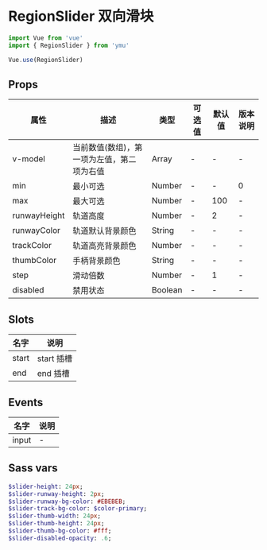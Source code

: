 # RegionSlider 双向滑块

```js
import Vue from 'vue'
import { RegionSlider } from 'ymu'

Vue.use(RegionSlider)
```

## Props

| 属性 | 描述 | 类型 | 可选值 | 默认值 | 版本说明 |
| - | - | - | - | - | - |
| v-model | 当前数值(数组)，第一项为左值，第二项为右值 | Array | - | - | - |
| min | 最小可选 | Number | - | - | 0 |
| max | 最大可选 | Number | - | 100 | - |
| runwayHeight | 轨道高度  | Number | - | 2 | - |
| runwayColor | 轨道默认背景颜色 | String | - | - | - |
| trackColor | 轨道高亮背景颜色 | Number | - | - | - |
| thumbColor | 手柄背景颜色 | String | - | - | - |
| step | 滑动倍数 | Number | - | 1 | - |
| disabled | 禁用状态 | Boolean | - | - | - |

## Slots

| 名字 | 说明 |
| - | - |
| start | start 插槽 |
| end | end 插槽 |

## Events

| 名字 | 说明 |
| - | - |
| input | - |

## Sass vars

```sass
$slider-height: 24px;
$slider-runway-height: 2px;
$slider-runway-bg-color: #EBEBEB;
$slider-track-bg-color: $color-primary;
$slider-thumb-width: 24px;
$slider-thumb-height: 24px;
$slider-thumb-bg-color: #fff;
$slider-disabled-opacity: .6;
```